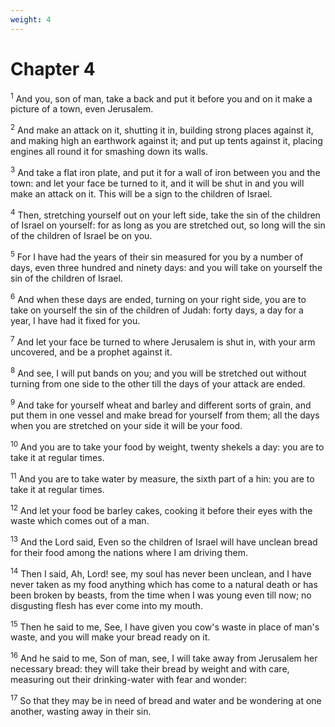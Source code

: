 ```yaml
---
weight: 4
---
```


# Chapter 4

<sup>1</sup> And you, son of man, take a back and put it before you and on it make a picture of a town, even Jerusalem. 

<sup>2</sup> And make an attack on it, shutting it in, building strong places against it, and making high an earthwork against it; and put up tents against it, placing engines all round it for smashing down its walls. 

<sup>3</sup> And take a flat iron plate, and put it for a wall of iron between you and the town: and let your face be turned to it, and it will be shut in and you will make an attack on it. This will be a sign to the children of Israel. 

<sup>4</sup> Then, stretching yourself out on your left side, take the sin of the children of Israel on yourself: for as long as you are stretched out, so long will the sin of the children of Israel be on you. 

<sup>5</sup> For I have had the years of their sin measured for you by a number of days, even three hundred and ninety days: and you will take on yourself the sin of the children of Israel. 

<sup>6</sup> And when these days are ended, turning on your right side, you are to take on yourself the sin of the children of Judah: forty days, a day for a year, I have had it fixed for you. 

<sup>7</sup> And let your face be turned to where Jerusalem is shut in, with your arm uncovered, and be a prophet against it. 

<sup>8</sup> And see, I will put bands on you; and you will be stretched out without turning from one side to the other till the days of your attack are ended. 

<sup>9</sup> And take for yourself wheat and barley and different sorts of grain, and put them in one vessel and make bread for yourself from them; all the days when you are stretched on your side it will be your food. 

<sup>10</sup> And you are to take your food by weight, twenty shekels a day: you are to take it at regular times. 

<sup>11</sup> And you are to take water by measure, the sixth part of a hin: you are to take it at regular times. 

<sup>12</sup> And let your food be barley cakes, cooking it before their eyes with the waste which comes out of a man. 

<sup>13</sup> And the Lord said, Even so the children of Israel will have unclean bread for their food among the nations where I am driving them. 

<sup>14</sup> Then I said, Ah, Lord! see, my soul has never been unclean, and I have never taken as my food anything which has come to a natural death or has been broken by beasts, from the time when I was young even till now; no disgusting flesh has ever come into my mouth. 

<sup>15</sup> Then he said to me, See, I have given you cow's waste in place of man's waste, and you will make your bread ready on it. 

<sup>16</sup> And he said to me, Son of man, see, I will take away from Jerusalem her necessary bread: they will take their bread by weight and with care, measuring out their drinking-water with fear and wonder: 

<sup>17</sup> So that they may be in need of bread and water and be wondering at one another, wasting away in their sin. 


